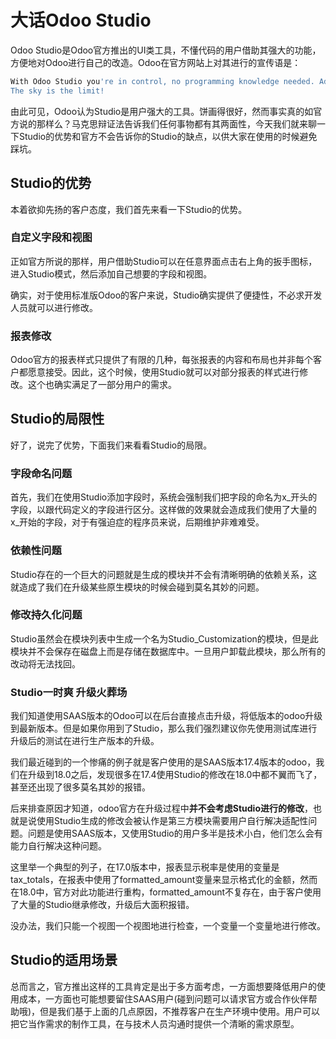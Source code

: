 # 大话Odoo Studio

Odoo Studio是Odoo官方推出的UI类工具，不懂代码的用户借助其强大的功能，方便地对Odoo进行自己的改造。Odoo在官方网站上对其进行的宣传语是：

```sh
With Odoo Studio you're in control, no programming knowledge needed. Add fields, create new views, and streamline workflows - all with ease. 
The sky is the limit!
```

由此可见，Odoo认为Studio是用户强大的工具。饼画得很好，然而事实真的如官方说的那样么？马克思辩证法告诉我们任何事物都有其两面性，今天我们就来聊一下Studio的优势和官方不会告诉你的Studio的缺点，以供大家在使用的时候避免踩坑。

## Studio的优势

本着欲抑先扬的客户态度，我们首先来看一下Studio的优势。

### 自定义字段和视图

正如官方所说的那样，用户借助Studio可以在任意界面点击右上角的扳手图标，进入Studio模式，然后添加自己想要的字段和视图。

确实，对于使用标准版Odoo的客户来说，Studio确实提供了便捷性，不必求开发人员就可以进行修改。

### 报表修改

Odoo官方的报表样式只提供了有限的几种，每张报表的内容和布局也并非每个客户都愿意接受。因此，这个时候，使用Studio就可以对部分报表的样式进行修改。这个也确实满足了一部分用户的需求。

## Studio的局限性

好了，说完了优势，下面我们来看看Studio的局限。

### 字段命名问题

首先，我们在使用Studio添加字段时，系统会强制我们把字段的命名为x_开头的字段，以跟代码定义的字段进行区分。这样做的效果就会造成我们使用了大量的x_开始的字段，对于有强迫症的程序员来说，后期维护非难难受。

### 依赖性问题

Studio存在的一个巨大的问题就是生成的模块并不会有清晰明确的依赖关系，这就造成了我们在升级某些原生模块的时候会碰到莫名其妙的问题。

### 修改持久化问题

Studio虽然会在模块列表中生成一个名为Studio_Customization的模块，但是此模块并不会保存在磁盘上而是存储在数据库中。一旦用户卸载此模块，那么所有的改动将无法找回。

### Studio一时爽 升级火葬场

我们知道使用SAAS版本的Odoo可以在后台直接点击升级，将低版本的odoo升级到最新版本。但是如果你用到了Studio，那么我们强烈建议你先使用测试库进行升级后的测试在进行生产版本的升级。

我们最近碰到的一个惨痛的例子就是客户使用的是SAAS版本17.4版本的odoo，我们在升级到18.0之后，发现很多在17.4使用Studio的修改在18.0中都不翼而飞了，甚至还出现了很多莫名其妙的报错。

后来排查原因才知道，odoo官方在升级过程中**并不会考虑Studio进行的修改**，也就是说使用Studio生成的修改会被认作是第三方模块需要用户自行解决适配性问题。问题是使用SAAS版本，又使用Studio的用户多半是技术小白，他们怎么会有能力自行解决这种问题。

这里举一个典型的列子，在17.0版本中，报表显示税率是使用的变量是tax_totals，在报表中使用了formatted_amount变量来显示格式化的金额，然而在18.0中，官方对此功能进行重构，formatted_amount不复存在，由于客户使用了大量的Studio继承修改，升级后大面积报错。

没办法，我们只能一个视图一个视图地进行检查，一个变量一个变量地进行修改。

## Studio的适用场景

总而言之，官方推出这样的工具肯定是出于多方面考虑，一方面想要降低用户的使用成本，一方面也可能想要留住SAAS用户(碰到问题可以请求官方或合作伙伴帮助哦)，但是我们基于上面的几点原因，不推荐客户在生产环境中使用。用户可以把它当作需求的制作工具，在与技术人员沟通时提供一个清晰的需求原型。